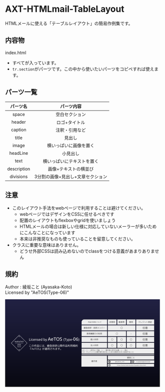 # AXT-HTMLmail-TableLayout

HTMLメールに使える「テーブルレイアウト」の簡易作例集です。

## 内容物

index.html

- すべてが入っています。
- `tr.section`がパーツです。この中から使いたいパーツをコピペすれば使えます。


## パーツ一覧

| パーツ名 | パーツ内容 |
|:----:|:----:|
| space | 空白セクション |
| header | ロゴ+タイトル |
| caption | 注釈・引用など |
| title | 見出し |
| image | 横いっぱいに画像を置く |
| headLine | 小見出し |
| text | 横いっぱいにテキストを置く |
| description | 画像+テキストの横並び |
| divisions | 3分割の画像+見出し+文章セクション |

## 注意

- このレイアウト手法をwebページで利用することは避けてください。
    - webページではデザインをCSSに任せるべきです
    - 配置のレイアウトもflexboxやgridを使いましょう
    - HTMLメールの場合は新しい仕様に対応していないメーラーが多いためにこんなことになっています
    - 本来は非推奨なものも使っていることを留意してください。
- クラスに重要な意味はありません。
    - どうせ外部CSSは読み込めないのでclassをつける意義があまりありません

## 規約

Author : 綾坂こと (Ayasaka-Koto)  
Licensed by "AeTOS(Type-06)"

![img](license-support.png)